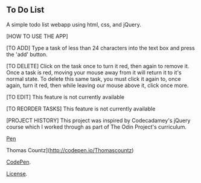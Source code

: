To Do List
----------

A simple todo list webapp using html, css, and jQuery.

[HOW TO USE THE APP]

[TO ADD] Type a task of less than 24 characters into the text box and press the 'add' button.

[TO DELETE] Click on the task once to turn it red, then again to remove it. Once a task is red, moving your mouse away from it will return it to it's normal state. To delete this same task, you must click it again to, once again, turn it red, then while leaving our mouse above it, click once more.

[TO EDIT] This feature is not currently available

[TO REORDER TASKS] This feature is not currently available

[PROJECT HISTORY]
This project was inspired by Codecadamey's jQuery course which I worked through as part of The Odin Project's curriculum. 

[Pen](http://codepen.io/Thomascountz/pen/rryJoE)

Thomas Countz](http://codepen.io/Thomascountz)

[CodePen](http://codepen.io/).

[License](http://codepen.io/Thomascountz/pen/rryJoE/license).